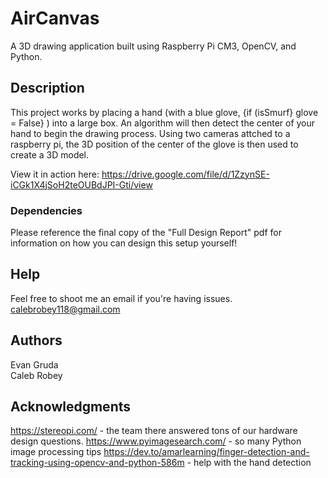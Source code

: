 # AirCanvas

A 3D drawing application built using Raspberry Pi CM3, OpenCV, and Python.

## Description

This project works by placing a hand (with a blue glove, {if (isSmurf} glove = False} ) into a large box. An algorithm will then detect the center of your hand to begin the drawing process. Using two cameras attched to a raspberry pi, the 3D position of the center of the glove is then used to create a 3D model.

View it in action here: https://drive.google.com/file/d/1ZzynSE-iCGk1X4jSoH2teOUBdJPI-Gti/view 

### Dependencies

Please reference the final copy of the "Full Design Report" pdf for information on how you can design this setup yourself!

## Help

Feel free to shoot me an email if you're having issues.
calebrobey118@gmail.com

## Authors

Evan Gruda<br/>
Caleb Robey

## Acknowledgments

https://stereopi.com/ - the team there answered tons of our hardware design questions.
https://www.pyimagesearch.com/ - so many Python image processing tips
https://dev.to/amarlearning/finger-detection-and-tracking-using-opencv-and-python-586m - help with the hand detection
